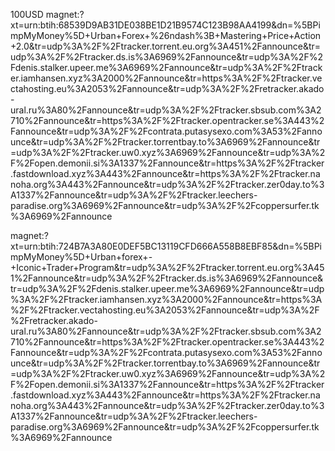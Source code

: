 100USD
magnet:?xt=urn:btih:68539D9AB31DE038BE1D21B9574C123B98AA4199&dn=%5BPimpMyMoney%5D+Urban+Forex+%26ndash%3B+Mastering+Price+Action+2.0&tr=udp%3A%2F%2Ftracker.torrent.eu.org%3A451%2Fannounce&tr=udp%3A%2F%2Ftracker.ds.is%3A6969%2Fannounce&tr=udp%3A%2F%2Fdenis.stalker.upeer.me%3A6969%2Fannounce&tr=udp%3A%2F%2Ftracker.iamhansen.xyz%3A2000%2Fannounce&tr=https%3A%2F%2Ftracker.vectahosting.eu%3A2053%2Fannounce&tr=udp%3A%2F%2Fretracker.akado-ural.ru%3A80%2Fannounce&tr=udp%3A%2F%2Ftracker.sbsub.com%3A2710%2Fannounce&tr=https%3A%2F%2Ftracker.opentracker.se%3A443%2Fannounce&tr=udp%3A%2F%2Fcontrata.putasysexo.com%3A53%2Fannounce&tr=udp%3A%2F%2Ftracker.torrentbay.to%3A6969%2Fannounce&tr=udp%3A%2F%2Ftracker.uw0.xyz%3A6969%2Fannounce&tr=udp%3A%2F%2Fopen.demonii.si%3A1337%2Fannounce&tr=https%3A%2F%2Ftracker.fastdownload.xyz%3A443%2Fannounce&tr=https%3A%2F%2Ftracker.nanoha.org%3A443%2Fannounce&tr=udp%3A%2F%2Ftracker.zer0day.to%3A1337%2Fannounce&tr=udp%3A%2F%2Ftracker.leechers-paradise.org%3A6969%2Fannounce&tr=udp%3A%2F%2Fcoppersurfer.tk%3A6969%2Fannounce

magnet:?xt=urn:btih:724B7A3A80E0DEF5BC13119CFD666A558B8EBF85&dn=%5BPimpMyMoney%5D+Urban+forex+-+Iconic+Trader+Program&tr=udp%3A%2F%2Ftracker.torrent.eu.org%3A451%2Fannounce&tr=udp%3A%2F%2Ftracker.ds.is%3A6969%2Fannounce&tr=udp%3A%2F%2Fdenis.stalker.upeer.me%3A6969%2Fannounce&tr=udp%3A%2F%2Ftracker.iamhansen.xyz%3A2000%2Fannounce&tr=https%3A%2F%2Ftracker.vectahosting.eu%3A2053%2Fannounce&tr=udp%3A%2F%2Fretracker.akado-ural.ru%3A80%2Fannounce&tr=udp%3A%2F%2Ftracker.sbsub.com%3A2710%2Fannounce&tr=https%3A%2F%2Ftracker.opentracker.se%3A443%2Fannounce&tr=udp%3A%2F%2Fcontrata.putasysexo.com%3A53%2Fannounce&tr=udp%3A%2F%2Ftracker.torrentbay.to%3A6969%2Fannounce&tr=udp%3A%2F%2Ftracker.uw0.xyz%3A6969%2Fannounce&tr=udp%3A%2F%2Fopen.demonii.si%3A1337%2Fannounce&tr=https%3A%2F%2Ftracker.fastdownload.xyz%3A443%2Fannounce&tr=https%3A%2F%2Ftracker.nanoha.org%3A443%2Fannounce&tr=udp%3A%2F%2Ftracker.zer0day.to%3A1337%2Fannounce&tr=udp%3A%2F%2Ftracker.leechers-paradise.org%3A6969%2Fannounce&tr=udp%3A%2F%2Fcoppersurfer.tk%3A6969%2Fannounce
